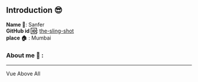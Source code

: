 ## Introduction :sunglasses:
**Name :name_badge:**:     Sanfer 
<br>
**GitHub id :id:**: [the-sling-shot](https://github.com/sanfernoronha)
<br>
**place :house:** : Mumbai
### About me :boy: :
---
Vue Above All

